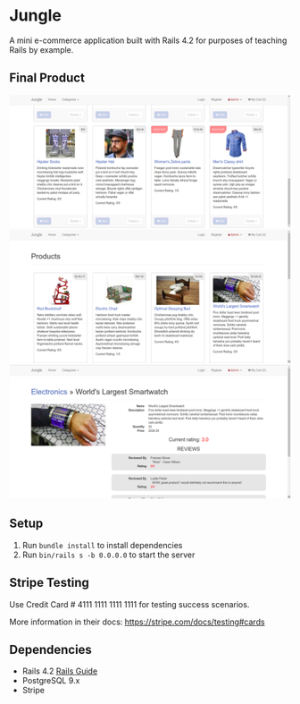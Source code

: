 # Jungle

A mini e-commerce application built with Rails 4.2 for purposes of teaching Rails by example.


## Final Product
![Sold Out Badge](/public/soldout.png)
![Products Home Page](/public/products.png)
![Single Product](/public/singleproduct.png)


## Setup

1. Run `bundle install` to install dependencies
2. Run `bin/rails s -b 0.0.0.0` to start the server

## Stripe Testing

Use Credit Card # 4111 1111 1111 1111 for testing success scenarios.

More information in their docs: <https://stripe.com/docs/testing#cards>

## Dependencies

* Rails 4.2 [Rails Guide](http://guides.rubyonrails.org/v4.2/)
* PostgreSQL 9.x
* Stripe
